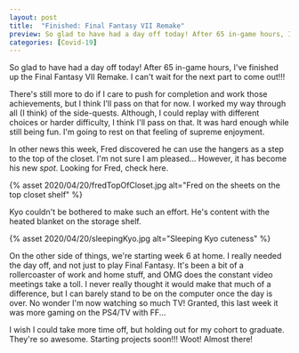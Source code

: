 ```yaml
---
layout: post
title:  "Finished: Final Fantasy VII Remake"
preview: So glad to have had a day off today! After 65 in-game hours, I've finished up the Final Fantasy VII Remake. I can't wait for the next part to come out!!! 
categories: [Covid-19]
---
```


So glad to have had a day off today! After 65 in-game hours, I've finished up the Final Fantasy VII Remake. I can't wait for the next part to come out!!!  

There's still more to do if I care to push for completion and work those achievements, but I think I'll pass on that for now. I worked my way through all (I think) of the side-quests. Although, I could replay with different choices or harder difficulty, I think I'll pass on that. It was hard enough while still being fun. I'm going to rest on that feeling of supreme enjoyment. 

In other news this week, Fred discovered he can use the hangers as a step to the top of the closet. I'm not sure I am pleased... However, it has become his new *spot*. Looking for Fred, check here.

{% asset 2020/04/20/fredTopOfCloset.jpg alt="Fred on the sheets on the top closet shelf" %}

Kyo couldn't be bothered to make such an effort. He's content with the heated blanket on the storage shelf.

{% asset 2020/04/20/sleepingKyo.jpg alt="Sleeping Kyo cuteness" %}

On the other side of things, we're starting week 6 at home. I really needed the day off, and not just to play Final Fantasy. It's been a bit of a rollercoaster of work and home stuff, and OMG does the constant video meetings take a toll. I never really thought it would make that much of a difference, but I can barely stand to be on the computer once the day is over. No wonder I'm now watching so much TV! Granted, this last week it was more gaming on the PS4/TV with FF... 

I wish I could take more time off, but holding out for my cohort to graduate. They're so awesome. Starting projects soon!!! Woot! Almost there! 
